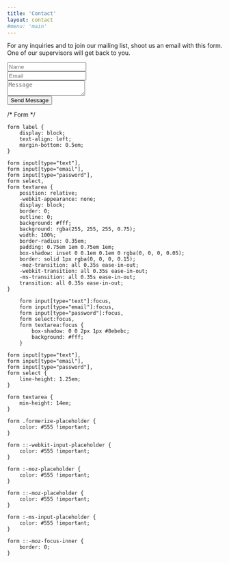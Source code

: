 ```yaml
---
title: 'Contact'
layout: contact
#menu: 'main'
---
```


For any inquiries and to join our mailing list, shoot us an email with this
form. One of our supervisors will get back to you.

<form method="post" action="https://formspree.io/supervisors@ryersonbikes.com">
	<div class="row">
		<div class="6u 12u$(mobile)"><input type="text" name="name" placeholder="Name" />
		</div>
		<div class="6u$ 12u$(mobile)"><input type="text" name="email" placeholder="Email" />
		</div>
		<div class="12u$">
			<textarea name="message" placeholder="Message"></textarea>
		</div>
		<div class="12u$">
			<input type="submit" value="Send Message" />
		</div>
	</div>
</form>

/* Form */

	form label {
		display: block;
		text-align: left;
		margin-bottom: 0.5em;
	}

	form input[type="text"],
	form input[type="email"],
	form input[type="password"],
	form select,
	form textarea {
		position: relative;
		-webkit-appearance: none;
		display: block;
		border: 0;
		outline: 0;
		background: #fff;
		background: rgba(255, 255, 255, 0.75);
		width: 100%;
		border-radius: 0.35em;
		padding: 0.75em 1em 0.75em 1em;
		box-shadow: inset 0 0.1em 0.1em 0 rgba(0, 0, 0, 0.05);
		border: solid 1px rgba(0, 0, 0, 0.15);
		-moz-transition: all 0.35s ease-in-out;
		-webkit-transition: all 0.35s ease-in-out;
		-ms-transition: all 0.35s ease-in-out;
		transition: all 0.35s ease-in-out;
	}

		form input[type="text"]:focus,
		form input[type="email"]:focus,
		form input[type="password"]:focus,
		form select:focus,
		form textarea:focus {
			box-shadow: 0 0 2px 1px #8ebebc;
			background: #fff;
		}

	form input[type="text"],
	form input[type="email"],
	form input[type="password"],
	form select {
		line-height: 1.25em;
	}

	form textarea {
		min-height: 14em;
	}

	form .formerize-placeholder {
		color: #555 !important;
	}

	form ::-webkit-input-placeholder {
		color: #555 !important;
	}

	form :-moz-placeholder {
		color: #555 !important;
	}

	form ::-moz-placeholder {
		color: #555 !important;
	}

	form :-ms-input-placeholder {
		color: #555 !important;
	}

	form ::-moz-focus-inner {
		border: 0;
	}
